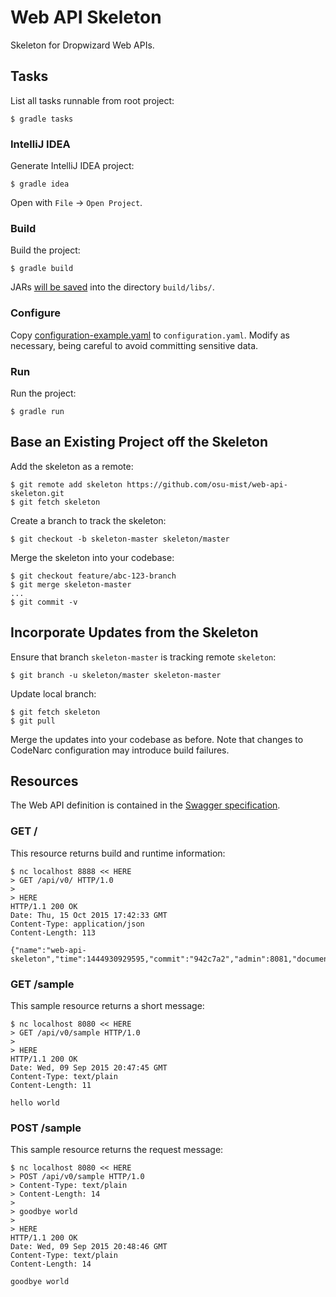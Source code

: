 # Web API Skeleton

Skeleton for Dropwizard Web APIs.


## Tasks

List all tasks runnable from root project:

    $ gradle tasks

### IntelliJ IDEA

Generate IntelliJ IDEA project:

    $ gradle idea

Open with `File` -> `Open Project`.

### Build

Build the project:

    $ gradle build

JARs [will be saved](https://github.com/johnrengelman/shadow#using-the-default-plugin-task) into the directory `build/libs/`.

### Configure

Copy [configuration-example.yaml](configuration-example.yaml) to `configuration.yaml`. Modify as necessary, being careful to avoid committing sensitive data.

### Run

Run the project:

    $ gradle run


## Base an Existing Project off the Skeleton

Add the skeleton as a remote:

    $ git remote add skeleton https://github.com/osu-mist/web-api-skeleton.git
    $ git fetch skeleton

Create a branch to track the skeleton:

    $ git checkout -b skeleton-master skeleton/master

Merge the skeleton into your codebase:

    $ git checkout feature/abc-123-branch
    $ git merge skeleton-master
    ...
    $ git commit -v


## Incorporate Updates from the Skeleton

Ensure that branch `skeleton-master` is tracking remote `skeleton`:

    $ git branch -u skeleton/master skeleton-master

Update local branch:

    $ git fetch skeleton
    $ git pull

Merge the updates into your codebase as before. Note that changes to CodeNarc configuration may introduce build failures.


## Resources

The Web API definition is contained in the [Swagger specification](swagger.yaml).

### GET /

This resource returns build and runtime information:

    $ nc localhost 8888 << HERE
    > GET /api/v0/ HTTP/1.0
    > 
    > HERE
    HTTP/1.1 200 OK
    Date: Thu, 15 Oct 2015 17:42:33 GMT
    Content-Type: application/json
    Content-Length: 113
    
    {"name":"web-api-skeleton","time":1444930929595,"commit":"942c7a2","admin":8081,"documentation":"swagger.yaml"}

### GET /sample

This sample resource returns a short message:

    $ nc localhost 8080 << HERE
    > GET /api/v0/sample HTTP/1.0
    > 
    > HERE
    HTTP/1.1 200 OK
    Date: Wed, 09 Sep 2015 20:47:45 GMT
    Content-Type: text/plain
    Content-Length: 11
    
    hello world

### POST /sample

This sample resource returns the request message:

    $ nc localhost 8080 << HERE
    > POST /api/v0/sample HTTP/1.0
    > Content-Type: text/plain
    > Content-Length: 14
    > 
    > goodbye world
    > 
    > HERE
    HTTP/1.1 200 OK
    Date: Wed, 09 Sep 2015 20:48:46 GMT
    Content-Type: text/plain
    Content-Length: 14
    
    goodbye world
